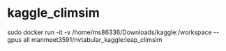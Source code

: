 # kaggle_climsim

sudo docker run -it -v /home/ms86336/Downloads/kaggle:/workspace --gpus all  manmeet3591/nvtabular_kaggle:leap_climsim
